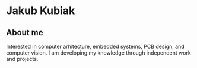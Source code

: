 # Jakub Kubiak


## About me
Interested in computer arhitecture, embedded systems, PCB design, and computer vision. I am developing my knowledge through independent work and projects. 


